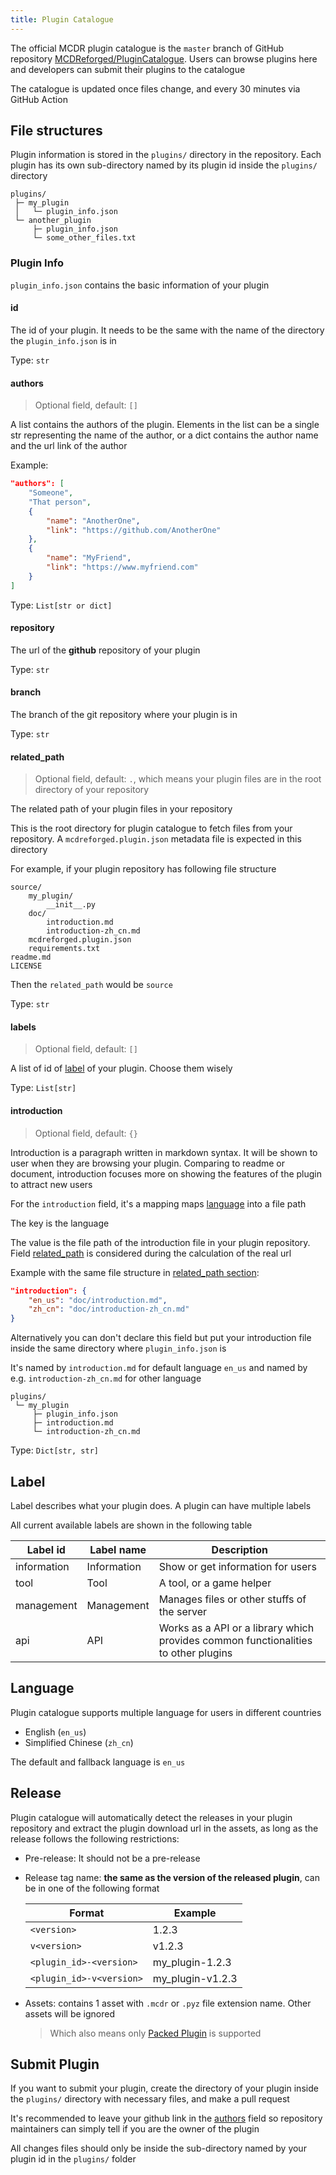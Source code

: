 ```yaml
---
title: Plugin Catalogue
---
```


The official MCDR plugin catalogue is the `master` branch of GitHub repository [MCDReforged/PluginCatalogue](https://github.com/MCDReforged/PluginCatalogue). Users can browse plugins here and developers can submit their plugins to the catalogue

The catalogue is updated once files change, and every 30 minutes via GitHub Action

## File structures

Plugin information is stored in the `plugins/` directory in the repository. Each plugin has its own sub-directory named by its plugin id inside the `plugins/` directory

``` text
plugins/
 ├─ my_plugin
 │   └─ plugin_info.json
 └─ another_plugin
     ├─ plugin_info.json
     └─ some_other_files.txt
```

### Plugin Info

`plugin_info.json` contains the basic information of your plugin

#### id

The id of your plugin. It needs to be the same with the name of the directory the `plugin_info.json` is in

Type: `str`

#### authors

> Optional field, default: `[]`

A list contains the authors of the plugin. Elements in the list can be a single str representing the name of the author, or a dict contains the author name and the url link of the author

Example:

``` json
"authors": [
    "Someone",
    "That person",
    {
        "name": "AnotherOne",
        "link": "https://github.com/AnotherOne"
    },
    {
        "name": "MyFriend",
        "link": "https://www.myfriend.com"
    }
]
```

Type: `List[str or dict]`

#### repository

The url of the **github** repository of your plugin

Type: `str`

#### branch

The branch of the git repository where your plugin is in

Type: `str`

#### related_path

> Optional field, default: `.`, which means your plugin files are in the root directory of your repository

The related path of your plugin files in your repository

This is the root directory for plugin catalogue to fetch files from your repository. A `mcdreforged.plugin.json` metadata file is expected in this directory

For example, if your plugin repository has following file structure

``` text
source/
    my_plugin/
        __init__.py
    doc/
        introduction.md
        introduction-zh_cn.md
    mcdreforged.plugin.json
    requirements.txt
readme.md
LICENSE
```

Then the `related_path` would be `source`

Type: `str`

#### labels

> Optional field, default: `[]`

A list of id of [label](#Label) of your plugin. Choose them wisely

Type: `List[str]`

#### introduction

> Optional field, default: `{}`

Introduction is a paragraph written in markdown syntax. It will be shown to user when they are browsing your plugin. Comparing to readme or document, introduction focuses more on showing the features of the plugin to attract new users

For the `introduction` field, it's a mapping maps [language](#language) into a file path

The key is the language

The value is the file path of the introduction file in your plugin repository. Field [related_path](#related-path) is considered during the calculation of the real url

Example with the same file structure in [related_path section](#related-path):

``` json
"introduction": {
    "en_us": "doc/introduction.md",
    "zh_cn": "doc/introduction-zh_cn.md"
}
```

Alternatively you can don't declare this field but put your introduction file inside the same directory where `plugin_info.json` is

It's named by `introduction.md` for default language `en_us` and named by e.g. `introduction-zh_cn.md` for other language

``` text
plugins/
 └─ my_plugin
     ├─ plugin_info.json
     ├─ introduction.md
     └─ introduction-zh_cn.md
```

Type: `Dict[str, str]`

## Label

Label describes what your plugin does. A plugin can have multiple labels

All current available labels are shown in the following table

| Label id | Label name | Description |
| -------- | ---------- | ----------- |
| information | Information | Show or get information for users |
| tool        | Tool        | A tool, or a game helper |
| management  | Management  | Manages files or other stuffs of the server |
| api         | API         | Works as a API or a library which provides common functionalities to other plugins |

## Language

Plugin catalogue supports multiple language for users in different countries

- English (`en_us`)
- Simplified Chinese (`zh_cn`)

The default and fallback language is `en_us`

## Release

Plugin catalogue will automatically detect the releases in your plugin repository and extract the plugin download url in the assets, as long as the release follows the following restrictions:

- Pre-release: It should not be a pre-release
- Release tag name: **the same as the version of the released plugin**, can be in one of the following format

    | Format | Example |
    | ------ | ------- |
    | `<version>`              | 1.2.3 |
    | `v<version>`             | v1.2.3 |
    | `<plugin_id>-<version>`  | my_plugin-1.2.3 |
    | `<plugin_id>-v<version>` | my_plugin-v1.2.3 |

- Assets: contains 1 asset with `.mcdr` or `.pyz` file extension name. Other assets will be ignored
    > Which also means only [Packed Plugin](plugin_format.md#packed-plugin) is supported

## Submit Plugin

If you want to submit your plugin, create the directory of your plugin inside the `plugins/` directory with necessary files, and make a pull request

It's recommended to leave your github link in the [authors](#authors) field so repository maintainers can simply tell if you are the owner of the plugin

All changes files should only be inside the sub-directory named by your plugin id in the `plugins/` folder
